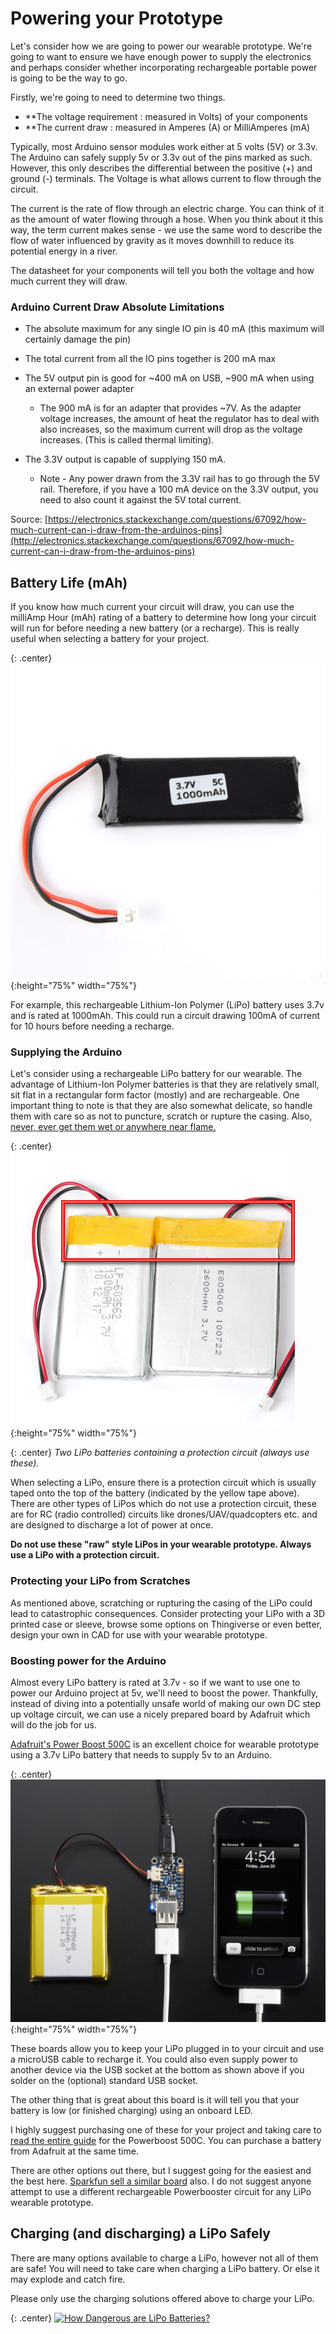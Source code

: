 # Powering your Prototype

Let's consider how we are going to power our wearable prototype. We're going to want to ensure we have enough power to supply the electronics and perhaps consider whether incorporating rechargeable portable power is going to be the way to go.

Firstly, we're going to need to determine two things.

* **The voltage requirement : measured in Volts) of your components
* **The current draw : measured in Amperes (A) or MilliAmperes (mA) 

Typically, most Arduino sensor modules work either at 5 volts (5V) or 3.3v. The Arduino can safely supply 5v or 3.3v out of the pins marked as such. However, this only describes the differential between the positive (+) and ground (-) terminals. The Voltage is what allows current to flow through the circuit.

The current is the rate of flow through an electric charge. You can think of it as the amount of water flowing through a hose. When you think about it this way, the term current makes sense - we use the same word to describe the flow of water influenced by gravity as it moves downhill to reduce its potential energy in a river. 

The datasheet for your components will tell you both the voltage and how much current they will draw.

 

### Arduino Current Draw Absolute Limitations

* The absolute maximum for any single IO pin is 40 mA (this maximum will certainly damage the pin)
* The total current from all the IO pins together is 200 mA max

* The 5V output pin is good for ~400 mA on USB, ~900 mA when using an external power adapter
  
  * The 900 mA is for an adapter that provides ~7V. As the adapter voltage increases, the amount of heat the regulator has to deal with also increases, so the maximum current will drop as the voltage increases. (This is called thermal limiting).

* The 3.3V output is capable of supplying 150 mA.
  
  * Note - Any power drawn from the 3.3V rail has to go through the 5V rail. Therefore, if you have a 100 mA device on the 3.3V output, you need to also count it against the 5V total current.

Source: [https://electronics.stackexchange.com/questions/67092/how-much-current-can-i-draw-from-the-arduinos-pins](http://electronics.stackexchange.com/questions/67092/how-much-current-can-i-draw-from-the-arduinos-pins) 

 

## Battery Life (mAh)
If you know how much current your circuit will draw, you can use the milliAmp Hour (mAh) rating of a battery to determine how long your circuit will run for before needing a new battery (or a recharge). This is really useful when selecting a battery for your project. 

{: .center}
![lipo 1000mah](/assets/basics/37v-1000mah-5c-lipo-battery.jpg){:height="75%" width="75%"}

For example, this rechargeable Lithium-Ion Polymer (LiPo) battery uses 3.7v and is rated at 1000mAh. This could run a circuit drawing 100mA of current for 10 hours before needing a recharge.

 

### Supplying the Arduino
Let's consider using a rechargeable LiPo battery for our wearable. The advantage of Lithium-Ion Polymer batteries is that they are relatively small, sit flat in a rectangular form factor (mostly) and are rechargeable. One important thing to note is that they are also somewhat delicate, so handle them with care so as not to puncture, scratch or rupture the casing. Also, [never, ever get them wet or anywhere near flame.](https://www.youtube.com/watch?v=cTJh_bzI0QQ)

{: .center}
![protected lipo](/assets/basics/components_protcells.jpg){:height="75%" width="75%"}

{: .center}
_Two LiPo batteries containing a protection circuit (always use these)._

 

When selecting a LiPo, ensure there is a protection circuit which is usually taped onto the top of the battery (indicated by the yellow tape above). There are other types of LiPos which do not use a protection circuit, these are for RC (radio controlled) circuits like drones/UAV/quadcopters etc. and are designed to discharge a lot of power at once. 

**Do not use these "raw" style LiPos in your wearable prototype. Always use a LiPo with a protection circuit.**

### Protecting your LiPo from Scratches
As mentioned above, scratching or rupturing the casing of the LiPo could lead to catastrophic consequences. Consider protecting your LiPo with a 3D printed case or sleeve, browse some options on Thingiverse or even better, design your own in CAD for use with your wearable prototype.

### Boosting power for the Arduino
Almost every LiPo battery is rated at 3.7v - so if we want to use one to power our Arduino project at 5v, we'll need to boost the power. Thankfully, instead of diving into a potentially unsafe world of making our own DC step up voltage circuit, we can use a nicely prepared board by Adafruit which will do the job for us. 

[Adafruit's Power Boost 500C](https://www.adafruit.com/product/1944) is an excellent choice for wearable prototype using a 3.7v LiPo battery that needs to supply 5v to an Arduino. 

{: .center}
![Powerboost500c](/assets/basics/adafruit_products_1944demo_ORIG_269.jpg){:height="75%" width="75%"}

These boards allow you to keep your LiPo plugged in to your circuit and use a microUSB cable to recharge it. You could also even supply power to another device via the USB socket at the bottom as shown above if you solder on the (optional) standard USB socket.

The other thing that is great about this board is it will tell you that your battery is low (or finished charging) using an onboard LED.

I highly suggest purchasing one of these for your project and taking care to [read the entire guide](https://learn.adafruit.com/adafruit-powerboost-500-plus-charger/) for the Powerboost 500C. You can purchase a battery from Adafruit at the same time.

There are other options out there, but I suggest going for the easiest and the best here. [Sparkfun sell a similar board](https://www.sparkfun.com/products/14411) also. I do not suggest anyone attempt to use a different rechargeable Powerbooster circuit for any LiPo wearable prototype.

 

## Charging (and discharging) a LiPo Safely

There are many options available to charge a LiPo, however not all of them are safe! You will need to take care when charging a LiPo battery. Or else it may explode and catch fire. 

Please only use the charging solutions offered above to charge your LiPo.


{: .center}
 [![How Dangerous are LiPo Batteries?](https://img.youtube.com/vi/osfgkFyq7lA/0.jpg)](https://www.youtube.com/watch?v=osfgkFyq7lA)

 
